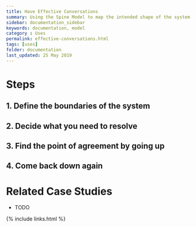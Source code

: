 ```yaml
---
title: Have Effective Conversations
summary: Using the Spine Model to map the intended shape of the system
sidebar: documentation_sidebar
keywords: documentation, model
category : Uses
permalink: effective-conversations.html
tags: [uses]
folder: documentation
last_updated: 25 May 2019
---
```


# Steps

## 1. Define the boundaries of the system

##  2. Decide what you need to resolve

##  3. Find the point of agreement by going up 

##  4. Come back down again

# Related Case Studies 

* TODO

{% include links.html %}